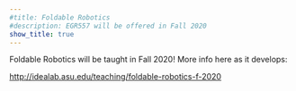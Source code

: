 ```yaml
---
#title: Foldable Robotics
#description: EGR557 will be offered in Fall 2020
show_title: true
---
```


Foldable Robotics will be taught in Fall 2020! More info here as it develops:

<http://idealab.asu.edu/teaching/foldable-robotics-f-2020>